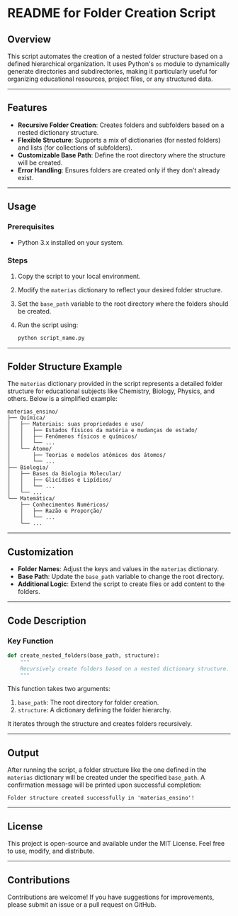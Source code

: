 # README for Folder Creation Script

## Overview

This script automates the creation of a nested folder structure based on a defined hierarchical organization. It uses Python's `os` module to dynamically generate directories and subdirectories, making it particularly useful for organizing educational resources, project files, or any structured data.

---

## Features

- **Recursive Folder Creation**: Creates folders and subfolders based on a nested dictionary structure.
- **Flexible Structure**: Supports a mix of dictionaries (for nested folders) and lists (for collections of subfolders).
- **Customizable Base Path**: Define the root directory where the structure will be created.
- **Error Handling**: Ensures folders are created only if they don’t already exist.

---

## Usage

### Prerequisites
- Python 3.x installed on your system.

### Steps
1. Copy the script to your local environment.
2. Modify the `materias` dictionary to reflect your desired folder structure.
3. Set the `base_path` variable to the root directory where the folders should be created.
4. Run the script using:

   ```bash
   python script_name.py
   ```

---

## Folder Structure Example

The `materias` dictionary provided in the script represents a detailed folder structure for educational subjects like Chemistry, Biology, Physics, and others. Below is a simplified example:

```plaintext
materias_ensino/
├── Química/
│   ├── Materiais: suas propriedades e uso/
│   │   ├── Estados físicos da matéria e mudanças de estado/
│   │   ├── Fenômenos físicos e químicos/
│   │   └── ...
│   └── Átomo/
│       ├── Teorias e modelos atômicos dos átomos/
│       └── ...
├── Biologia/
│   ├── Bases da Biologia Molecular/
│   │   ├── Glicídios e Lipídios/
│   │   └── ...
│   └── ...
└── Matemática/
    ├── Conhecimentos Numéricos/
    │   ├── Razão e Proporção/
    │   └── ...
    └── ...
```

---

## Customization

- **Folder Names**: Adjust the keys and values in the `materias` dictionary.
- **Base Path**: Update the `base_path` variable to change the root directory.
- **Additional Logic**: Extend the script to create files or add content to the folders.

---

## Code Description

### Key Function

```python
def create_nested_folders(base_path, structure):
    """
    Recursively create folders based on a nested dictionary structure.
    """
```

This function takes two arguments:
1. `base_path`: The root directory for folder creation.
2. `structure`: A dictionary defining the folder hierarchy.

It iterates through the structure and creates folders recursively.

---

## Output

After running the script, a folder structure like the one defined in the `materias` dictionary will be created under the specified `base_path`. A confirmation message will be printed upon successful completion:

```plaintext
Folder structure created successfully in 'materias_ensino'!
```

---

## License

This project is open-source and available under the MIT License. Feel free to use, modify, and distribute.

---

## Contributions

Contributions are welcome! If you have suggestions for improvements, please submit an issue or a pull request on GitHub.

